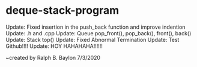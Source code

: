 # deque-stack-program

Update: Fixed insertion in the push_back function and improve indention
Update: .h and .cpp
Update: Queue pop_front(), pop_back(), front(), back()
Update: Stack top()
Update: Fixed Abnormal Termination
Update: Test Github!!!!
Update: HOY HAHAHAHA!!!!!!

~created by Ralph B. Baylon 7/3/2020

